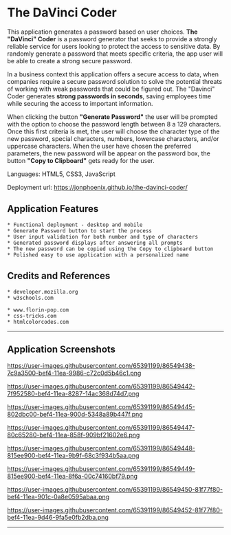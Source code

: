 # The DaVinci Coder

This application generates a password based on user choices. **The "DaVinci" Coder** is a password generator that seeks to provide a strongly reliable service for users looking to protect the access to sensitive data. By randomly generate a password that meets specific criteria, the app user will be able to create a strong secure password.

In a business context this application offers a secure access to data, when companies require a secure password solution to solve the potential threats of working with weak passwords that could be figured out. The "Davinci" Coder generates **strong passwords in seconds**, saving employees time while securing the access to important information. 

When clicking the button **"Generate Password"** the user will be prompted with the option to choose the password length between 8 a 129 characters. Once this first criteria is met, the user will choose the character type of the new password, special characters, numbers, lowercase characters, and/or uppercase characters. When the user have chosen the preferred parameters, the new password will be appear on the password box, the button **"Copy to Clipboard"** gets ready for the user.

Languages: HTML5, CSS3, JavaScript

Deployment url: https://jonphoenix.github.io/the-davinci-coder/


## Application Features

```
* Functional deployment - desktop and mobile
* Generate Password button to start the process
* User input validation for both number and type of characters
* Generated password displays after answering all prompts
* The new password can be copied using the Copy to clipboard button
* Polished easy to use application with a personalized name

```
## Credits and References

```
* developer.mozilla.org
* w3schools.com

* www.florin-pop.com
* css-tricks.com
* htmlcolorcodes.com

```
- - -

## Application Screenshots

https://user-images.githubusercontent.com/65391199/86549438-7c9a3500-bef4-11ea-9986-c72c0d5b46c1.png

https://user-images.githubusercontent.com/65391199/86549442-7f952580-bef4-11ea-8287-14ac368d74d7.png

https://user-images.githubusercontent.com/65391199/86549445-802dbc00-bef4-11ea-900d-5348a89b447f.png

https://user-images.githubusercontent.com/65391199/86549447-80c65280-bef4-11ea-858f-909bf21602e6.png

https://user-images.githubusercontent.com/65391199/86549448-815ee900-bef4-11ea-9b9f-68c3f934b5aa.png

https://user-images.githubusercontent.com/65391199/86549449-815ee900-bef4-11ea-8f6a-00c74160bf79.png

https://user-images.githubusercontent.com/65391199/86549450-81f77f80-bef4-11ea-901c-0a8e0595abaa.png

https://user-images.githubusercontent.com/65391199/86549452-81f77f80-bef4-11ea-9d46-9fa5e0fb2dba.png

- - -
